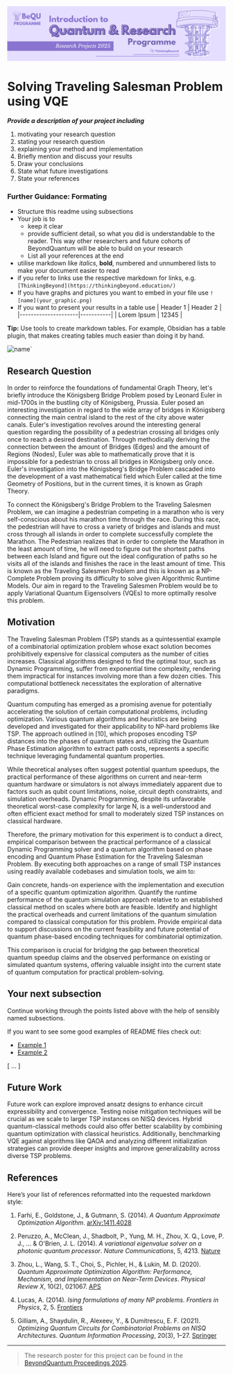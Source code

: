 ![BeyondQuantum Banner for Research Projects](../BeyondQuantum_Banner_Research_Projects_2025.png)

# Solving Traveling Salesman Problem using VQE

***Provide a description of your project including*** 

1. motivating your research question
2. stating your research question
3. explaining your method and implementation
4. Briefly mention and discuss your results
5. Draw your conclusions
6. State what future investigations 
7. State your references 

### Further Guidance: Formating
- Structure this readme using subsections
- Your job is to 
    - keep it clear
    - provide sufficient detail, so what you did is understandable to the reader. This way other researchers and future cohorts of BeyondQuantum will be able to build on your research
    - List all your references at the end
- utilise markdown like *italics*, **bold**, numbered and unnumbered lists to make your document easier to read
- if you refer to links use the respective markdown for links, e.g. `[ThinkingBeyond](https://thinkingbeyond.education/)`
- If you have graphs and pictures you want to embed in your file use `![name](your_graphic.png)`
- If you want to present your results in a table use
    | Header 1            | Header 2  |
    |---------------------|-----------|
    | Lorem Ipsum         | 12345     |

**Tip:** Use tools to create markdown tables. For example, Obsidian has a table plugin, that makes creating tables much easier than doing it by hand.

![name](Research_Stage_Graphs_and_Visuals/Konigsberg_visual.jpg)`

## Research Question

In order to reinforce the foundations of fundamental Graph Theory, let's briefly introduce the Königsberg Bridge Problem posed by Leonard Euler in mid-1700s in the bustling city of Königsberg, Prussia. Euler posed an interesting investigation in regard to the wide array of bridges in Königsberg connecting the main central island to the rest of the city above water canals. Euler's investigation revolves around the interesting general question regarding the possibility of a pedestrian crossing all bridges only once to reach a desired destination. Through methodically deriving the connection between the amount of Bridges (Edges) and the amount of Regions (Nodes), Euler was able to mathematically prove that it is impossible for a pedestrian to cross all bridges in Königsberg only once. Euler's investigation into the Königsberg's Bridge Problem cascaded into the development of a vast mathematical field which Euler called at the time Geometry of Positions, but in the current times, it is known as Graph Theory. 

To connect the Königsberg's Bridge Problem to the Traveling Salesmen Problem, we can imagine a pedestrian competing in a marathon who is very self-conscious about his marathon time through the race. During this race, the pedestrian will have to cross a variety of bridges and islands and must cross through all islands in order to complete successfully complete the Marathon. The Pedestrian realizes that in order to complete the Marathon in the least amount of time, he will need to figure out the shortest paths between each Island and figure out the ideal configuration of paths so he visits all of the islands and finishes the race in the least amount of time. This is known as the Traveling Salesmen Problem and this is known as a NP-Complete Problem proving its difficulty to solve given Algorithmic Runtime Models. Our aim in regard to the Traveling Salesmen Problem would be to apply Variational Quantum Eigensolvers (VQEs) to more optimally resolve this problem.

## Motivation

The Traveling Salesman Problem (TSP) stands as a quintessential example of a combinatorial optimization problem whose exact solution becomes prohibitively expensive for classical computers as the number of cities increases. Classical algorithms designed to find the optimal tour, such as Dynamic Programming, suffer from exponential time complexity, rendering them impractical for instances involving more than a few dozen cities. This computational bottleneck necessitates the exploration of alternative paradigms.

Quantum computing has emerged as a promising avenue for potentially accelerating the solution of certain computational problems, including optimization. Various quantum algorithms and heuristics are being developed and investigated for their applicability to NP-hard problems like TSP. The approach outlined in [10], which proposes encoding TSP distances into the phases of quantum states and utilizing the Quantum Phase Estimation algorithm to extract path costs, represents a specific technique leveraging fundamental quantum properties.

While theoretical analyses often suggest potential quantum speedups, the practical performance of these algorithms on current and near-term quantum hardware or simulators is not always immediately apparent due to factors such as qubit count limitations, noise, circuit depth constraints, and simulation overheads. Dynamic Programming, despite its unfavorable theoretical worst-case complexity for large N, is a well-understood and often efficient exact method for small to moderately sized TSP instances on classical hardware.

Therefore, the primary motivation for this experiment is to conduct a direct, empirical comparison between the practical performance of a classical Dynamic Programming solver and a quantum algorithm based on phase encoding and Quantum Phase Estimation for the Traveling Salesman Problem. By executing both approaches on a range of small TSP instances using readily available codebases and simulation tools, we aim to:

Gain concrete, hands-on experience with the implementation and execution of a specific quantum optimization algorithm.
Quantify the runtime performance of the quantum simulation approach relative to an established classical method on scales where both are feasible.
Identify and highlight the practical overheads and current limitations of the quantum simulation compared to classical computation for this problem.
Provide empirical data to support discussions on the current feasibility and future potential of quantum phase-based encoding techniques for combinatorial optimization.

This comparison is crucial for bridging the gap between theoretical quantum speedup claims and the observed performance on existing or simulated quantum systems, offering valuable insight into the current state of quantum computation for practical problem-solving.

## Your next subsection

Continue working through the points listed above with the help of sensibly named subsections. 

If you want to see some good examples of README files check out:
- [Example 1](https://github.com/ThinkingBeyond/BeyondAI-2024/blob/main/warenya-loulia/README.md)
- [Example 2](https://github.com/ThinkingBeyond/BeyondAI-2024/blob/main/shaana-karuna/README.md)

[ ... ]

## Future Work

Future work can explore improved ansatz designs to enhance circuit expressibility and convergence. Testing noise mitigation techniques will be crucial as we scale to larger TSP instances on NISQ devices. Hybrid quantum-classical methods could also offer better scalability by combining quantum optimization with classical heuristics. Additionally, benchmarking VQE against algorithms like QAOA and analyzing different initialization strategies can provide deeper insights and improve generalizability across diverse TSP problems.

## References

Here’s your list of references reformatted into the requested markdown style:

1. Farhi, E., Goldstone, J., & Gutmann, S. (2014). *A Quantum Approximate Optimization Algorithm*. [arXiv:1411.4028](https://arxiv.org/abs/1411.4028)

2. Peruzzo, A., McClean, J., Shadbolt, P., Yung, M. H., Zhou, X. Q., Love, P. J., ... & O'Brien, J. L. (2014). *A variational eigenvalue solver on a photonic quantum processor*. *Nature Communications*, 5, 4213. [Nature](https://www.nature.com/articles/ncomms5213)

3. Zhou, L., Wang, S. T., Choi, S., Pichler, H., & Lukin, M. D. (2020). *Quantum Approximate Optimization Algorithm: Performance, Mechanism, and Implementation on Near-Term Devices*. *Physical Review X*, 10(2), 021067. [APS](https://journals.aps.org/prx/abstract/10.1103/PhysRevX.10.021067)

4. Lucas, A. (2014). *Ising formulations of many NP problems*. *Frontiers in Physics*, 2, 5. [Frontiers](https://www.frontiersin.org/articles/10.3389/fphy.2014.00005/full)

5. Gilliam, A., Shaydulin, R., Alexeev, Y., & Dumitrescu, E. F. (2021). *Optimizing Quantum Circuits for Combinatorial Problems on NISQ Architectures*. *Quantum Information Processing*, 20(3), 1–27. [Springer](https://link.springer.com/article/10.1007/s11128-020-02961-1)

---

> The research poster for this project can be found in the [BeyondQuantum Proceedings 2025](https://thinkingbeyond.education/beyondquantum_proceedings_2025/).

